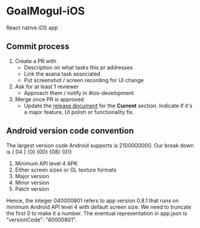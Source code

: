 # GoalMogul-iOS
React native iOS app

## Commit process
1. Create a PR with
   * Description on what tasks this pr addresses
   * Link the asana task associated
   * Put screenshot / screen recording for UI change
2. Ask for at least 1 reviewer
   * Approach them / notify in #ios-development
3. Merge once PR is approved
   * Update the [release document](https://docs.google.com/document/d/1_GZMjx_2E5XcT2l8PsncFPmtc-oZu2ctcJ8wEI_pD8s/edit?usp=sharing) for the **Current** section. Indicate if it's a major feature, UI polish or functionality fix.

## Android version code convention
The largest version code Android supports is 2100000000. Our break down is 
{ 04 } {0} {00} {08} {01}
1. Minimum API level 4 APK 
2. Either screen sizes or GL texture formats    
3. Major version   
4. Minor version    
5. Patch version

Hence, the integer 040000801 refers to app version 0.8.1 that runs on minimum Android API level 4 with default screen size. We need to truncate the first 0 to make it a number. The eventual representation in app.json is "versionCode": "40000801".
